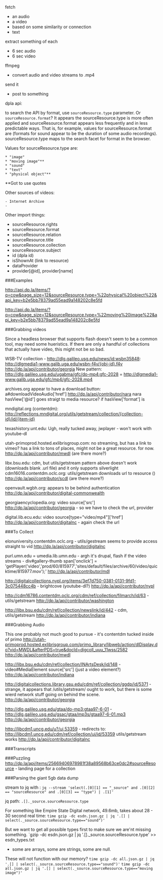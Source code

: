 fetch
  - an audio
  - a video
  - based on some similarity or connection
  - text

extract something of each
  - 6 sec audio
  - 6 sec video

ffmpeg
  - convert audio and video streams to .mp4

send it
  - post to something


dpla api:

to search the API by format, use `sourceResource.type` parameter. Or `sourceResource.format`? It appears the sourceResource.type is more often applied and sourceResource.format appears less frequently and in less predictable ways. That is, for example, values for sourceResource.format are (formats for sound appear to be the duration of some audio recordings). sourceResource.type maps to the search facet for format in the browser.

Values for sourceResource.type are:

	* "image"
	* "moving image"**
	* "sound"
	* "text"
	* "physical object"**

**Got to use quotes

Other sources of videos:

	- Internet Archive
	- 

Other import things: 
  - sourceResource.rights
  - sourceResource.format
  - sourceResource.relation
  - sourceResource.title
  - sourceResource.collection
  - sourceResource.subject
  - id (dpla id)
  - isShownAt (link to resource)
  - dataProvider 
  - provider[@id], provider[name]


###Examples

http://api.dp.la/items/?q=cow&page_size=12&sourceResource.type=%22physical%20object%22&api_key=b2e5bb78379ad55ead9a148202c8e5fd

http://api.dp.la/items/?q=cow&page_size=12&sourceResource.type=%22moving%20image%22&api_key=b2e5bb78379ad55ead9a148202c8e5fd


###Grabbing videos

Since a headless browser that supports flash doesn't seem to be a common tool, may need some hueristics. If there are only a handful of collections that actually have video, this might not be so bad. 

WSB-TV collection - http://dlg.galileo.usg.edu/news/id:wsbn35848: http://dlgmedia1-www.galib.uga.edu/wsbn-f4v/{obj-id}.f4v
  http://dp.la/api/contributor/georgia
  New pattern: http://dlg.galileo.usg.edu/ugabma/gfc/do-mp4:gfc-2028 = http://dlgmedia1-www.galib.uga.edu/gfc/mp4/gfc-2028.mp4

archives.org appear to have a download button: a#downloadVideoAudio['href']
  http://dp.la/api/contributor/nara
  nara hasView['@id'] goes straigt to media resource? if hasView['format'] is 

mndigital.org (contentdm): http://reflections.mndigital.org/utils/getstream/collection/{collection-id}/id/{item-id} 

texashistory.unt.edu: Ugh, really tucked away, jwplayer - won't work with youtube-dl

utah-primoprod.hosted.exlibrisgroup.com: no streaming, but has a link to vimeo? has a link to tons of places, might not be a great resource. for now.
  http://dp.la/api/contributor/mwdl (are there more?)

libx.bsu.edu: cdm, but utils/getstream pattern above doesn't work (downloads blank .url file) and it only supports silverlight
cdm16016.contentdm.oclc.org: utils/getstream downloads url to resource ()
  http://dp.la/api/contributor/scdl (are there more?)

openvault.wgbh.org: appears to be behind authentication
  http://dp.la/api/contributor/digital-commonwealth

georgiaencyclopedia.org: video source['src']
  http://dp.la/api/contributor/georgia - so we have to check the url, provider

digital.lib.ecu.edu: video source[type="video/mp4"]['href']
  http://dp.la/api/contributor/digitalnc - again check the url

###To Collect

elonuniversity.contentdm.oclc.org - utils/gestream seems to provide access straight to vid
  http://dp.la/api/contributor/digitalnc

purl.umn.edu = umedia.lib.umn.edu - argh it's drupal, flash if the video streams - div#gallery-thumb span['onclick'] = 'getPlayer('video','prod/60/815977','sites/default/files/archive/60/video/quicktime/815977.mov');'
  http://dp.la/api/contributor/mdl

http://digitalcollections.nypl.org/items/3ef7d750-0381-0131-9fd1-3c075448cc4b - brightcove (youtube-dl?)
  http://dp.la/api/contributor/nypl

http://cdm16786.contentdm.oclc.org/cdm/ref/collection/filmarch/id/63 - utils/getstream
  http://dp.la/api/contributor/washington

http://libx.bsu.edu/cdm/ref/collection/newslink/id/442 - cdm, utils/getstream
  http://dp.la/api/contributor/indiana


###Grabbing Audio

This one probably not much good to pursue - it's contentdm tucked inside of primo
http://utah-primoprod.hosted.exlibrisgroup.com/primo_library/libweb/action/dlDisplay.do?vid=MWDL&afterPDS=true&docId=digcoll_uuu_11wss/2582
  http://dp.la/api/contributor/mwdl

http://libx.bsu.edu/cdm/ref/collection/INArtsDesk/id/148 - video#MediaElement source['src'] (just a video element?)
  http://dp.la/api/contributor/indiana

http://digitalcollections.library.gsu.edu/cdm/ref/collection/ggdp/id/5371 - strange, it appears that /utils/getstream/ ought to work, but there is some wierd network stuff going on behind the scene.
  http://dp.la/api/contributor/georgia

http://dlg.galileo.usg.edu/gtaa/do-mp3:gtaa97-6-01 - http://dlg.galileo.usg.edu/gsac/gtaa/mp3s/gtaa97-6-01.mp3
  http://dp.la/api/contributor/georgia

http://libcdm1.uncg.edu/u?/ui,53359 - redirects to: http://libcdm1.uncg.edu/cdm/ref/collection/ui/id/53359 utils/getstream works
  http://dp.la/api/contributor/digitalnc

###Transcripts

###Puzzling
http://dp.la/api/items/25669406978981f38a89568b63ce0dc2#sourceResource - landing page for a collection


###Parsing the giant 5gb data dump

stream to jq with : 
`jq --stream 'select(.[0][1] == "_source" and .[0][2] == "sourceResource" and .[0][3] == "type") | .[1]'`

jq path: 
`.[]._source.sourceResource.type`


For something like Empire State Digital network, 49.6mb, takes about 28 - 30 second real time:
`time gzip -dc esdn.json.gz | jq '.[] | select(._source.sourceResource.type=="sound")'`

But we want to get all possible types first to make sure we are'nt missing something.
`gzip -dc esdn.json.gz | jq '.[]._source.sourceResource.type' >> esdn_types.txt

* some are arrays, some are strings, some are null. 

These will not function with our memory?
`time gzip -dc all.json.gz | jq '.[] | select(._source.sourceResource.type=="sound")'`
`time gzip -dc all.json.gz | jq '.[] | select(._source.sourceResource.type=="moving image")'`



